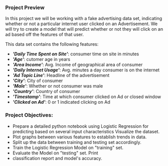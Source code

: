 ### Project  Preview
In this project we will be working with a fake advertising data set, indicating whether or not a particular internet user clicked on an Advertisement. We will try to create a model that will predict whether or not they will click on an ad based off the features of that user.

This data set contains the following features:

- ___'Daily Time Spent on Site'___: consumer time on site in minutes
- ___'Age'___: cutomer age in years
- ___'Area Income'___: Avg. Income of geographical area of consumer
- ___'Daily Internet Usage'___: Avg. minutes a day consumer is on the internet
- ___'Ad Topic Line'___: Headline of the advertisement
- ___'City'___: City of consumer
- ___'Male'___: Whether or not consumer was male
- ___'Country'___: Country of consumer
- ___'Timestamp'___: Time at which consumer clicked on Ad or closed window
- ___'Clicked on Ad'___: 0 or 1 indicated clicking on Ad


### Project Objectives:

- Prepare a detailed python notebook using Logistic Regression for predicting based on several input characteristics
Visualize the dataset.
- Plot graphs between various features to establish trends in data.
- Split up the data between training and testing set accordingly.
- Train the Logistic Regression Model on "training" set.
- Evaluate the Model on "testing" set. Print 
- classification report and model's accuracy.
